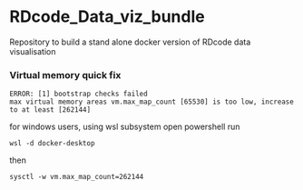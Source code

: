 # RDcode_Data_viz_bundle
Repository to build a stand alone docker version of RDcode data visualisation


### Virtual memory quick fix
    ERROR: [1] bootstrap checks failed
    max virtual memory areas vm.max_map_count [65530] is too low, increase to at least [262144]

for windows users, using wsl subsystem
open powershell run

    wsl -d docker-desktop
then

    sysctl -w vm.max_map_count=262144

